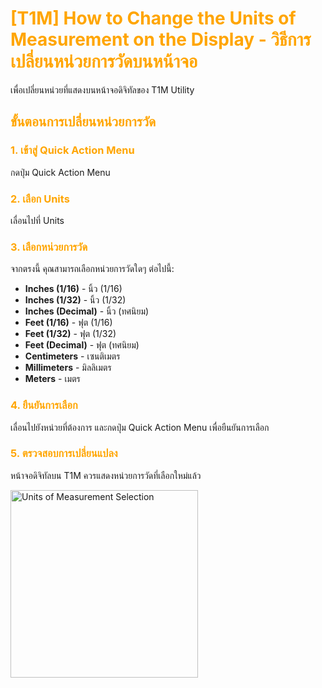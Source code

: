 # <span style="color: orange">[T1M] How to Change the Units of Measurement on the Display - วิธีการเปลี่ยนหน่วยการวัดบนหน้าจอ</span>

เพื่อเปลี่ยนหน่วยที่แสดงบนหน้าจอดิจิทัลของ T1M Utility

## <span style="color: orange">ขั้นตอนการเปลี่ยนหน่วยการวัด</span>

### <span style="color: orange">1. เข้าสู่ Quick Action Menu</span>

กดปุ่ม Quick Action Menu

### <span style="color: orange">2. เลือก Units</span>

เลื่อนไปที่ Units

### <span style="color: orange">3. เลือกหน่วยการวัด</span>

จากตรงนี้ คุณสามารถเลือกหน่วยการวัดใดๆ ต่อไปนี้:

- **Inches (1/16)** - นิ้ว (1/16)
- **Inches (1/32)** - นิ้ว (1/32)
- **Inches (Decimal)** - นิ้ว (ทศนิยม)
- **Feet (1/16)** - ฟุต (1/16)
- **Feet (1/32)** - ฟุต (1/32)
- **Feet (Decimal)** - ฟุต (ทศนิยม)
- **Centimeters** - เซนติเมตร
- **Millimeters** - มิลลิเมตร
- **Meters** - เมตร

### <span style="color: orange">4. ยืนยันการเลือก</span>

เลื่อนไปยังหน่วยที่ต้องการ และกดปุ่ม Quick Action Menu เพื่อยืนยันการเลือก

### <span style="color: orange">5. ตรวจสอบการเปลี่ยนแปลง</span>

หน้าจอดิจิทัลบน T1M ควรแสดงหน่วยการวัดที่เลือกใหม่แล้ว

<img src="https://support.reekon.tools/hc/article_attachments/37918286475412" alt="Units of Measurement Selection" width="300">
